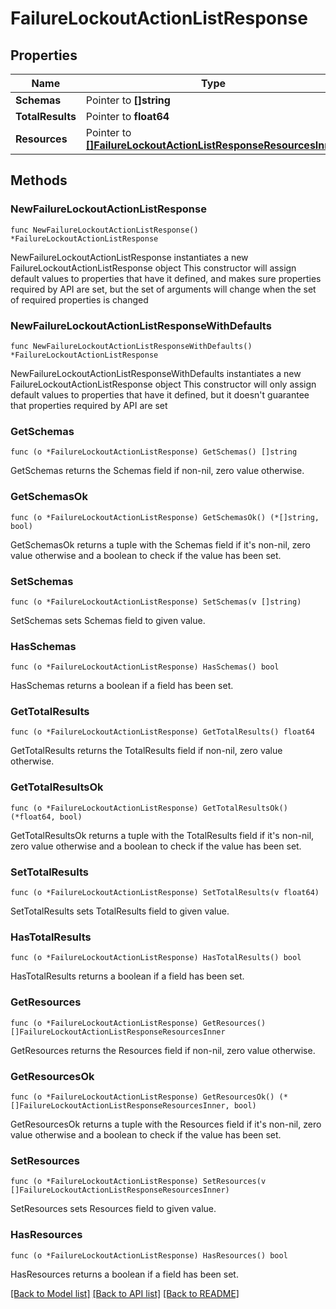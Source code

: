 # FailureLockoutActionListResponse

## Properties

Name | Type | Description | Notes
------------ | ------------- | ------------- | -------------
**Schemas** | Pointer to **[]string** |  | [optional] 
**TotalResults** | Pointer to **float64** |  | [optional] 
**Resources** | Pointer to [**[]FailureLockoutActionListResponseResourcesInner**](FailureLockoutActionListResponseResourcesInner.md) |  | [optional] 

## Methods

### NewFailureLockoutActionListResponse

`func NewFailureLockoutActionListResponse() *FailureLockoutActionListResponse`

NewFailureLockoutActionListResponse instantiates a new FailureLockoutActionListResponse object
This constructor will assign default values to properties that have it defined,
and makes sure properties required by API are set, but the set of arguments
will change when the set of required properties is changed

### NewFailureLockoutActionListResponseWithDefaults

`func NewFailureLockoutActionListResponseWithDefaults() *FailureLockoutActionListResponse`

NewFailureLockoutActionListResponseWithDefaults instantiates a new FailureLockoutActionListResponse object
This constructor will only assign default values to properties that have it defined,
but it doesn't guarantee that properties required by API are set

### GetSchemas

`func (o *FailureLockoutActionListResponse) GetSchemas() []string`

GetSchemas returns the Schemas field if non-nil, zero value otherwise.

### GetSchemasOk

`func (o *FailureLockoutActionListResponse) GetSchemasOk() (*[]string, bool)`

GetSchemasOk returns a tuple with the Schemas field if it's non-nil, zero value otherwise
and a boolean to check if the value has been set.

### SetSchemas

`func (o *FailureLockoutActionListResponse) SetSchemas(v []string)`

SetSchemas sets Schemas field to given value.

### HasSchemas

`func (o *FailureLockoutActionListResponse) HasSchemas() bool`

HasSchemas returns a boolean if a field has been set.

### GetTotalResults

`func (o *FailureLockoutActionListResponse) GetTotalResults() float64`

GetTotalResults returns the TotalResults field if non-nil, zero value otherwise.

### GetTotalResultsOk

`func (o *FailureLockoutActionListResponse) GetTotalResultsOk() (*float64, bool)`

GetTotalResultsOk returns a tuple with the TotalResults field if it's non-nil, zero value otherwise
and a boolean to check if the value has been set.

### SetTotalResults

`func (o *FailureLockoutActionListResponse) SetTotalResults(v float64)`

SetTotalResults sets TotalResults field to given value.

### HasTotalResults

`func (o *FailureLockoutActionListResponse) HasTotalResults() bool`

HasTotalResults returns a boolean if a field has been set.

### GetResources

`func (o *FailureLockoutActionListResponse) GetResources() []FailureLockoutActionListResponseResourcesInner`

GetResources returns the Resources field if non-nil, zero value otherwise.

### GetResourcesOk

`func (o *FailureLockoutActionListResponse) GetResourcesOk() (*[]FailureLockoutActionListResponseResourcesInner, bool)`

GetResourcesOk returns a tuple with the Resources field if it's non-nil, zero value otherwise
and a boolean to check if the value has been set.

### SetResources

`func (o *FailureLockoutActionListResponse) SetResources(v []FailureLockoutActionListResponseResourcesInner)`

SetResources sets Resources field to given value.

### HasResources

`func (o *FailureLockoutActionListResponse) HasResources() bool`

HasResources returns a boolean if a field has been set.


[[Back to Model list]](../README.md#documentation-for-models) [[Back to API list]](../README.md#documentation-for-api-endpoints) [[Back to README]](../README.md)


